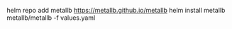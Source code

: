helm repo add metallb https://metallb.github.io/metallb
helm install metallb metallb/metallb -f values.yaml

